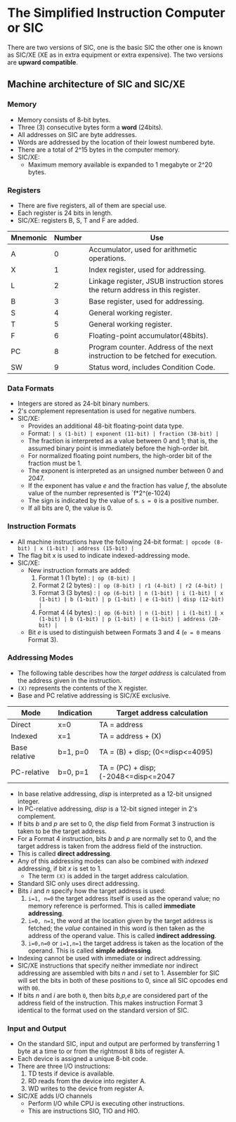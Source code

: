 # The Simplified Instruction Computer or SIC

There are two versions of SIC, one is the basic SIC the other one is known as SIC/XE (XE as in extra equipment or extra expensive). The two versions are **upward compatible**.

## Machine architecture of SIC and SIC/XE

### Memory

- Memory consists of 8-bit bytes.
- Three (3) consecutive bytes form a **word** (24bits).
- All addresses on SIC are byte addresses.
- Words are addressed by the location of their lowest numbered byte.
- There are a total of 2^15 bytes in the computer memory.
- SIC/XE: 
    - Maximum memory available is expanded to 1 megabyte or 2^20 bytes.

### Registers

- There are five registers, all of them are special use.
- Each register is 24 bits in length.
- SIC/XE: registers B, S, T and F are added.

| Mnemonic | Number | Use                                                                            |
|-----------|--------|--------------------------------------------------------------------------------|
| A         | 0      | Accumulator, used for arithmetic operations.                                   |
| X         | 1      | Index register, used for addressing.                                           |
| L         | 2      | Linkage register, JSUB instruction stores the return address in this register. |
| B         | 3      | Base register, used for addressing.                                            |
| S         | 4      | General working register.                                                      |
| T         | 5      | General working register.                                                      |
| F         | 6      | Floating-point accumulator(48bits).                                            |
| PC        | 8      | Program counter. Address of the next instruction to be fetched for execution.  |
| SW        | 9      | Status word, includes Condition Code.                                          |

### Data Formats

- Integers are stored as 24-bit binary numbers.
- 2's complement representation is used for negative numbers.
- SIC/XE: 
    - Provides an additional 48-bit floating-point data type.
    - Format: `` | s (1-bit) | exponent (11-bit) | fraction (38-bit) | ``
    - The fraction is interpreted as a value between 0 and 1; that is, the assumed binary point is immediately before the high-order bit.
    - For normalized floating point numbers, the high-order bit of the fraction must be 1.
    - The exponent is interpreted as an unsigned number between 0 and 2047.
    - If the exponent has value *e* and the fraction has value *f*, the absolute value of the number represented is `f*2^(e-1024)
    - The sign is indicated by the value of s. `s = 0` is a positive number.
    - If all bits are 0, the value is 0.

### Instruction Formats

- All machine instructions have the following 24-bit format: ``| opcode (8-bit) | x (1-bit) | address (15-bit) | ``
- The flag bit x is used to indicate indexed-addressing mode.
- SIC/XE:
    - New instruction formats are added:
        1. Format 1 (1 byte) : ``| op (8-bit) |``
        2. Format 2 (2 bytes) : ``| op (8-bit) | r1 (4-bit) | r2 (4-bit) |``
        3. Format 3 (3 bytes) :  ``| op (6-bit) | n (1-bit) | i (1-bit) | x (1-bit) | b (1-bit) | p (1-bit) | e (1-bit) | disp (12-bit) | ``
        4. Format 4 (4 bytes) :  ``| op (6-bit) | n (1-bit) | i (1-bit) | x (1-bit) | b (1-bit) | p (1-bit) | e (1-bit) | address (20-bit) | ``
    - Bit *e* is used to distinguish between Formats 3 and 4 (`e = 0` means Format 3).
### Addressing Modes

- The following table describes how the *target address* is calculated from the address given in the instruction.
- `(X)` represents the contents of the X register.
- Base and PC relative addressing is SIC/XE exclusive.

| Mode            | Indication | Target address calculation           |
|-----------------|------------|--------------------------------------|
| Direct          | x=0        | TA = address                         |
| Indexed         | x=1        | TA = address + (X)                   |
| Base relative   | b=1, p=0   | TA = (B) + disp; (0<=disp<=4095)     |
| PC-relative     | b=0, p=1   | TA = (PC) + disp; (-2048<=disp<=2047 |

- In base relative addressing, *disp* is interpreted as a 12-bit unsigned integer.
- In PC-relative addressing, *disp* is a 12-bit signed integer in 2's complement.
- If bits *b* and *p* are set to 0, the *disp* field from Format 3 instruction is taken to be the target address.
- For a Format 4 instruction, bits *b* and *p* are normally set to 0, and the target address is taken from the address field of the instruction.
- This is called **direct addressing**.
- Any of this addressing modes can also be combined with *indexed* addressing, if bit *x* is set to 1.
    - The term `(X)` is added in the target address calculation.
- Standard SIC only uses direct addressing.
- Bits *i* and *n* specify how the target address is used:
    1. `i=1, n=0` the target address itself is used as the operand value; no memory reference is performed. This is called **immediate addressing**.
    2. `i=0, n=1`, the word at the location given by the target address is fetched; the *value* contained in this word is then taken as the address of the operand value. This is called **indirect addressing**.
    3. `i=0,n=0` or `i=1,n=1` the target address is taken as the location of the operand. This is called **simple addressing**.
- Indexing cannot be used with immediate or indirect addressing.
- SIC/XE instructions that specify neither immediate nor indirect addressing are assembled with bits *n* and *i* set to 1. Assembler for SIC will set the bits in both of these positions to 0, since all SIC opcodes end with `00`.
- If bits *n* and *i* are both `0`, then bits *b,p,e* are considered part of the address field of the instruction. This makes instruction Format 3 identical to the format used on the standard version of SIC.


### Input and Output

- On the standard SIC, input and output are performed by transferring 1 byte at a time to or from the rightmost 8 bits of register A.
- Each device is assigned a unique 8-bit code.
- There are three I/O instructions:
    1. TD tests if device is available.
    2. RD reads from the device into register A.
    3. WD writes to the device from register A.
- SIC/XE adds I/O channels
    - Perform I/O while CPU is executing other instructions.
    - This are instructions SIO, TIO and HIO.
